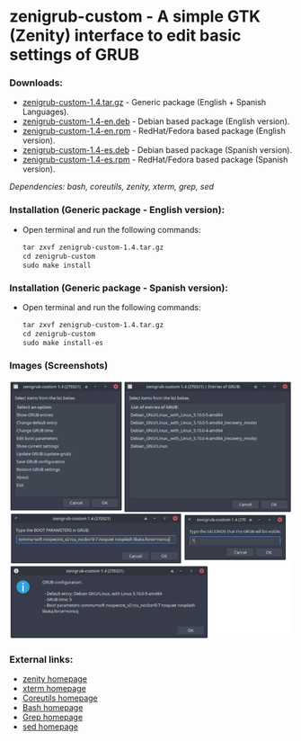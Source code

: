 zenigrub-custom - A simple GTK (Zenity) interface to edit basic settings of GRUB
================================================================================

### Downloads:
  * [zenigrub-custom-1.4.tar.gz](https://github.com/q3aql/zenigrub-custom/releases/download/v1.4/zenigrub-custom-1.4.tar.gz) - Generic package (English + Spanish Languages).
  * [zenigrub-custom-1.4-en.deb](https://github.com/q3aql/zenigrub-custom/releases/download/v1.4/zenigrub-custom-1.4-en.deb) - Debian based package (English version).
  * [zenigrub-custom-1.4-en.rpm](https://github.com/q3aql/zenigrub-custom/releases/download/v1.4/zenigrub-custom-1.4-en.rpm) - RedHat/Fedora based package (English version).
  * [zenigrub-custom-1.4-es.deb](https://github.com/q3aql/zenigrub-custom/releases/download/v1.4/zenigrub-custom-1.4-es.deb) - Debian based package (Spanish version).
  * [zenigrub-custom-1.4-es.rpm](https://github.com/q3aql/zenigrub-custom/releases/download/v1.4/zenigrub-custom-1.4-es.rpm) - RedHat/Fedora based package (Spanish version).
  
_Dependencies: bash, coreutils, zenity, xterm, grep, sed_

### Installation (Generic package - English version):

  * Open terminal and run the following commands:

	```shell
	tar zxvf zenigrub-custom-1.4.tar.gz
	cd zenigrub-custom
	sudo make install
	```

### Installation (Generic package - Spanish version):

  * Open terminal and run the following commands:

	```shell
	tar zxvf zenigrub-custom-1.4.tar.gz
	cd zenigrub-custom
	sudo make install-es
	```

### Images (Screenshots)

<img src="https://raw.githubusercontent.com/q3aql/zenigrub-custom/main/img/zenigrub-image.png" width="876" />

### External links:

  * [zenity homepage](https://wiki.gnome.org/Projects/Zenity)
  * [xterm homepage](https://invisible-island.net/xterm/)
  * [Coreutils homepage](https://www.gnu.org/software/coreutils/coreutils.html)
  * [Bash homepage](https://www.gnu.org/software/bash/)
  * [Grep homepage](https://www.gnu.org/software/grep/)
  * [sed homepage](https://www.gnu.org/software/sed/)
